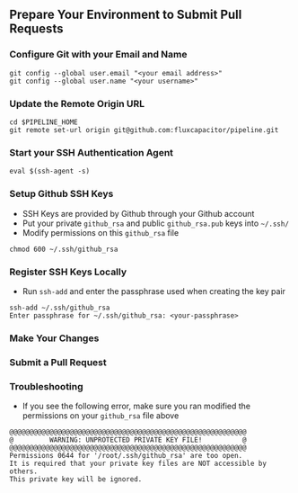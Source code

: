 ## Prepare Your Environment to Submit Pull Requests

### Configure Git with your Email and Name
```
git config --global user.email "<your email address>"
git config --global user.name "<your username>"
```

### Update the Remote Origin URL
```
cd $PIPELINE_HOME
git remote set-url origin git@github.com:fluxcapacitor/pipeline.git
```

### Start your SSH Authentication Agent
```
eval $(ssh-agent -s)
```

### Setup Github SSH Keys 
* SSH Keys are provided by Github through your Github account
* Put your private `github_rsa` and public `github_rsa.pub` keys into `~/.ssh/`
* Modify permissions on this `github_rsa` file
```
chmod 600 ~/.ssh/github_rsa
```

### Register SSH Keys Locally
* Run `ssh-add` and enter the passphrase used when creating the key pair
```
ssh-add ~/.ssh/github_rsa
Enter passphrase for ~/.ssh/github_rsa: <your-passphrase>
```

### Make Your Changes

### Submit a Pull Request
 
### Troubleshooting
* If you see the following error, make sure you ran modified the permissions on your `github_rsa` file above
```
@@@@@@@@@@@@@@@@@@@@@@@@@@@@@@@@@@@@@@@@@@@@@@@@@@@@@@@@@@@
@         WARNING: UNPROTECTED PRIVATE KEY FILE!          @
@@@@@@@@@@@@@@@@@@@@@@@@@@@@@@@@@@@@@@@@@@@@@@@@@@@@@@@@@@@
Permissions 0644 for '/root/.ssh/github_rsa' are too open.
It is required that your private key files are NOT accessible by others.
This private key will be ignored.
```
